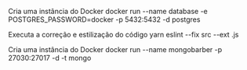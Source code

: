 Cria uma instância do Docker
docker run --name database -e POSTGRES_PASSWORD=docker -p 5432:5432 -d postgres

Executa a correção e estilização do código
yarn eslint --fix src --ext .js

Cria uma instância do Docker
docker run --name mongobarber -p 27030:27017 -d -t mongo
